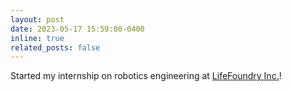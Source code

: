 ```yaml
---
layout: post
date: 2023-05-17 15:59:00-0400
inline: true
related_posts: false
---
```


Started my internship on robotics engineering at [LifeFoundry Inc.](https://www.life-foundry.com/)!
